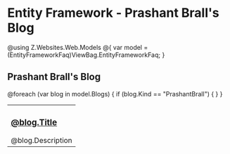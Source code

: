 # Entity Framework - Prashant Brall's Blog

@using Z.Websites.Web.Models
@{
    var model = (EntityFrameworkFaq)ViewBag.EntityFrameworkFaq;
}

<h2>Prashant Brall's Blog</h2>

<table>
    <tbody>
        @foreach (var blog in model.Blogs)
        {
            if (blog.Kind == "PrashantBrall")
            {
                <tr>
                    <td>
                        <h3><a href="@blog.Url">@blog.Title</a></h3>
                        @blog.Description
                    </td>
                </tr>
            }
        }
    </tbody>
</table>
